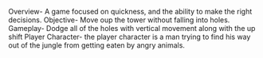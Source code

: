 Overview- A game focused on quickness, and the ability to make the right decisions.
Objective- Move oup the tower without falling into holes.
Gameplay- Dodge all of the holes with vertical movement along with the up shift
Player Character- the player character is a man trying to find his way out of the jungle from getting eaten by angry animals.
